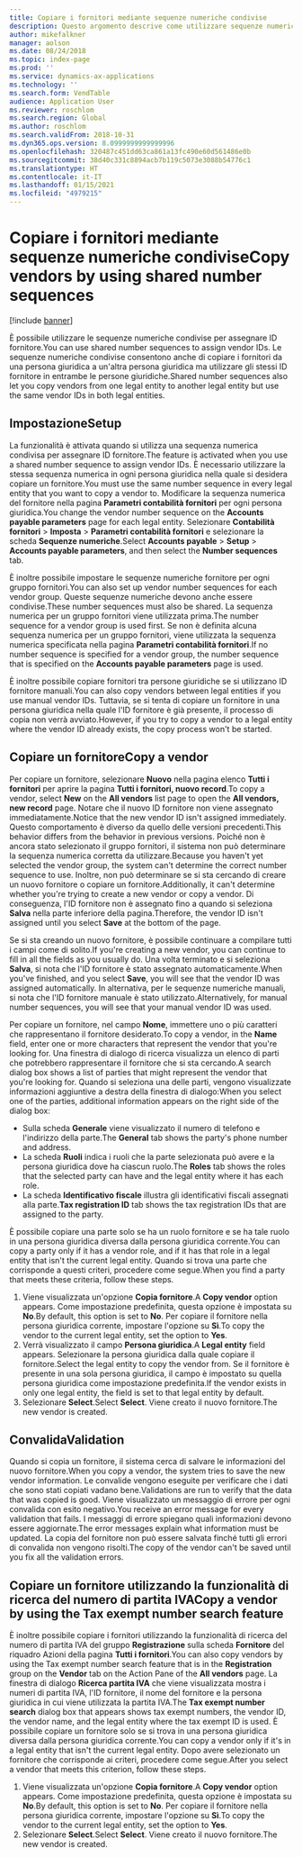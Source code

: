 ```yaml
---
title: Copiare i fornitori mediante sequenze numeriche condivise
description: Questo argomento descrive come utilizzare sequenze numeriche condivise per copiare un fornitore in un'altra persona giuridica ma mantenendo lo stesso ID fornitore.
author: mikefalkner
manager: aolson
ms.date: 08/24/2018
ms.topic: index-page
ms.prod: ''
ms.service: dynamics-ax-applications
ms.technology: ''
ms.search.form: VendTable
audience: Application User
ms.reviewer: roschlom
ms.search.region: Global
ms.author: roschlom
ms.search.validFrom: 2018-10-31
ms.dyn365.ops.version: 8.0999999999999996
ms.openlocfilehash: 320487c451dd63ca861a13fc490e60d561486e0b
ms.sourcegitcommit: 38d40c331c8894acb7b119c5073e3088b54776c1
ms.translationtype: HT
ms.contentlocale: it-IT
ms.lasthandoff: 01/15/2021
ms.locfileid: "4979215"
---
```

# <a name="copy-vendors-by-using-shared-number-sequences"></a><span data-ttu-id="d035a-103">Copiare i fornitori mediante sequenze numeriche condivise</span><span class="sxs-lookup"><span data-stu-id="d035a-103">Copy vendors by using shared number sequences</span></span>

[!include [banner](../includes/banner.md)]

<span data-ttu-id="d035a-104">È possibile utilizzare le sequenze numeriche condivise per assegnare ID fornitore.</span><span class="sxs-lookup"><span data-stu-id="d035a-104">You can use shared number sequences to assign vendor IDs.</span></span> <span data-ttu-id="d035a-105">Le sequenze numeriche condivise consentono anche di copiare i fornitori da una persona giuridica a un'altra persona giuridica ma utilizzare gli stessi ID fornitore in entrambe le persone giuridiche.</span><span class="sxs-lookup"><span data-stu-id="d035a-105">Shared number sequences also let you copy vendors from one legal entity to another legal entity but use the same vendor IDs in both legal entities.</span></span>

## <a name="setup"></a><span data-ttu-id="d035a-106">Impostazione</span><span class="sxs-lookup"><span data-stu-id="d035a-106">Setup</span></span>

<span data-ttu-id="d035a-107">La funzionalità è attivata quando si utilizza una sequenza numerica condivisa per assegnare ID fornitore.</span><span class="sxs-lookup"><span data-stu-id="d035a-107">The feature is activated when you use a shared number sequence to assign vendor IDs.</span></span> <span data-ttu-id="d035a-108">È necessario utilizzare la stessa sequenza numerica in ogni persona giuridica nella quale si desidera copiare un fornitore.</span><span class="sxs-lookup"><span data-stu-id="d035a-108">You must use the same number sequence in every legal entity that you want to copy a vendor to.</span></span> <span data-ttu-id="d035a-109">Modificare la sequenza numerica del fornitore nella pagina **Parametri contabilità fornitori** per ogni persona giuridica.</span><span class="sxs-lookup"><span data-stu-id="d035a-109">You change the vendor number sequence on the **Accounts payable parameters** page for each legal entity.</span></span> <span data-ttu-id="d035a-110">Selezionare **Contabilità fornitori** \> **Imposta** \> **Parametri contabilità fornitori** e selezionare la scheda **Sequenze numeriche**.</span><span class="sxs-lookup"><span data-stu-id="d035a-110">Select **Accounts payable** \> **Setup** \> **Accounts payable parameters**, and then select the **Number sequences** tab.</span></span>

<span data-ttu-id="d035a-111">È inoltre possibile impostare le sequenze numeriche fornitore per ogni gruppo fornitori.</span><span class="sxs-lookup"><span data-stu-id="d035a-111">You can also set up vendor number sequences for each vendor group.</span></span> <span data-ttu-id="d035a-112">Queste sequenze numeriche devono anche essere condivise.</span><span class="sxs-lookup"><span data-stu-id="d035a-112">These number sequences must also be shared.</span></span> <span data-ttu-id="d035a-113">La sequenza numerica per un gruppo fornitori viene utilizzata prima.</span><span class="sxs-lookup"><span data-stu-id="d035a-113">The number sequence for a vendor group is used first.</span></span> <span data-ttu-id="d035a-114">Se non è definita alcuna sequenza numerica per un gruppo fornitori, viene utilizzata la sequenza numerica specificata nella pagina **Parametri contabilità fornitori**.</span><span class="sxs-lookup"><span data-stu-id="d035a-114">If no number sequence is specified for a vendor group, the number sequence that is specified on the **Accounts payable parameters** page is used.</span></span>

<span data-ttu-id="d035a-115">È inoltre possibile copiare fornitori tra persone giuridiche se si utilizzano ID fornitore manuali.</span><span class="sxs-lookup"><span data-stu-id="d035a-115">You can also copy vendors between legal entities if you use manual vendor IDs.</span></span> <span data-ttu-id="d035a-116">Tuttavia, se si tenta di copiare un fornitore in una persona giuridica nella quale l'ID fornitore è già presente, il processo di copia non verrà avviato.</span><span class="sxs-lookup"><span data-stu-id="d035a-116">However, if you try to copy a vendor to a legal entity where the vendor ID already exists, the copy process won't be started.</span></span>

## <a name="copy-a-vendor"></a><span data-ttu-id="d035a-117">Copiare un fornitore</span><span class="sxs-lookup"><span data-stu-id="d035a-117">Copy a vendor</span></span>

<span data-ttu-id="d035a-118">Per copiare un fornitore, selezionare **Nuovo** nella pagina elenco **Tutti i fornitori** per aprire la pagina **Tutti i fornitori, nuovo record**.</span><span class="sxs-lookup"><span data-stu-id="d035a-118">To copy a vendor, select **New** on the **All vendors** list page to open the **All vendors, new record** page.</span></span> <span data-ttu-id="d035a-119">Notare che il nuovo ID fornitore non viene assegnato immediatamente.</span><span class="sxs-lookup"><span data-stu-id="d035a-119">Notice that the new vendor ID isn't assigned immediately.</span></span> <span data-ttu-id="d035a-120">Questo comportamento è diverso da quello delle versioni precedenti.</span><span class="sxs-lookup"><span data-stu-id="d035a-120">This behavior differs from the behavior in previous versions.</span></span> <span data-ttu-id="d035a-121">Poiché non è ancora stato selezionato il gruppo fornitori, il sistema non può determinare la sequenza numerica corretta da utilizzare.</span><span class="sxs-lookup"><span data-stu-id="d035a-121">Because you haven't yet selected the vendor group, the system can't determine the correct number sequence to use.</span></span> <span data-ttu-id="d035a-122">Inoltre, non può determinare se si sta cercando di creare un nuovo fornitore o copiare un fornitore.</span><span class="sxs-lookup"><span data-stu-id="d035a-122">Additionally, it can't determine whether you're trying to create a new vendor or copy a vendor.</span></span> <span data-ttu-id="d035a-123">Di conseguenza, l'ID fornitore non è assegnato fino a quando si seleziona **Salva** nella parte inferiore della pagina.</span><span class="sxs-lookup"><span data-stu-id="d035a-123">Therefore, the vendor ID isn't assigned until you select **Save** at the bottom of the page.</span></span>

<span data-ttu-id="d035a-124">Se si sta creando un nuovo fornitore, è possibile continuare a compilare tutti i campi come di solito.</span><span class="sxs-lookup"><span data-stu-id="d035a-124">If you're creating a new vendor, you can continue to fill in all the fields as you usually do.</span></span> <span data-ttu-id="d035a-125">Una volta terminato e si seleziona **Salva**, si nota che l'ID fornitore è stato assegnato automaticamente.</span><span class="sxs-lookup"><span data-stu-id="d035a-125">When you've finished, and you select **Save**, you will see that the vendor ID was assigned automatically.</span></span> <span data-ttu-id="d035a-126">In alternativa, per le sequenze numeriche manuali, si nota che l'ID fornitore manuale è stato utilizzato.</span><span class="sxs-lookup"><span data-stu-id="d035a-126">Alternatively, for manual number sequences, you will see that your manual vendor ID was used.</span></span>

<span data-ttu-id="d035a-127">Per copiare un fornitore, nel campo **Nome**, immettere uno o più caratteri che rappresentano il fornitore desiderato.</span><span class="sxs-lookup"><span data-stu-id="d035a-127">To copy a vendor, in the **Name** field, enter one or more characters that represent the vendor that you're looking for.</span></span> <span data-ttu-id="d035a-128">Una finestra di dialogo di ricerca visualizza un elenco di parti che potrebbero rappresentare il fornitore che si sta cercando.</span><span class="sxs-lookup"><span data-stu-id="d035a-128">A search dialog box shows a list of parties that might represent the vendor that you're looking for.</span></span> <span data-ttu-id="d035a-129">Quando si seleziona una delle parti, vengono visualizzate informazioni aggiuntive a destra della finestra di dialogo:</span><span class="sxs-lookup"><span data-stu-id="d035a-129">When you select one of the parties, additional information appears on the right side of the dialog box:</span></span>

- <span data-ttu-id="d035a-130">Sulla scheda **Generale** viene visualizzato il numero di telefono e l'indirizzo della parte.</span><span class="sxs-lookup"><span data-stu-id="d035a-130">The **General** tab shows the party's phone number and address.</span></span>
- <span data-ttu-id="d035a-131">La scheda **Ruoli** indica i ruoli che la parte selezionata può avere e la persona giuridica dove ha ciascun ruolo.</span><span class="sxs-lookup"><span data-stu-id="d035a-131">The **Roles** tab shows the roles that the selected party can have and the legal entity where it has each role.</span></span>
- <span data-ttu-id="d035a-132">La scheda **Identificativo fiscale** illustra gli identificativi fiscali assegnati alla parte.</span><span class="sxs-lookup"><span data-stu-id="d035a-132">**Tax registration ID** tab shows the tax registration IDs that are assigned to the party.</span></span>

<span data-ttu-id="d035a-133">È possibile copiare una parte solo se ha un ruolo fornitore e se ha tale ruolo in una persona giuridica diversa dalla persona giuridica corrente.</span><span class="sxs-lookup"><span data-stu-id="d035a-133">You can copy a party only if it has a vendor role, and if it has that role in a legal entity that isn't the current legal entity.</span></span> <span data-ttu-id="d035a-134">Quando si trova una parte che corrisponde a questi criteri, procedere come segue.</span><span class="sxs-lookup"><span data-stu-id="d035a-134">When you find a party that meets these criteria, follow these steps.</span></span>

1. <span data-ttu-id="d035a-135">Viene visualizzata un'opzione **Copia fornitore**.</span><span class="sxs-lookup"><span data-stu-id="d035a-135">A **Copy vendor** option appears.</span></span> <span data-ttu-id="d035a-136">Come impostazione predefinita, questa opzione è impostata su **No**.</span><span class="sxs-lookup"><span data-stu-id="d035a-136">By default, this option is set to **No**.</span></span> <span data-ttu-id="d035a-137">Per copiare il fornitore nella persona giuridica corrente, impostare l'opzione su **Sì**.</span><span class="sxs-lookup"><span data-stu-id="d035a-137">To copy the vendor to the current legal entity, set the option to **Yes**.</span></span> 
2. <span data-ttu-id="d035a-138">Verrà visualizzato il campo **Persona giuridica**.</span><span class="sxs-lookup"><span data-stu-id="d035a-138">A **Legal entity** field appears.</span></span> <span data-ttu-id="d035a-139">Selezionare la persona giuridica dalla quale copiare il fornitore.</span><span class="sxs-lookup"><span data-stu-id="d035a-139">Select the legal entity to copy the vendor from.</span></span> <span data-ttu-id="d035a-140">Se il fornitore è presente in una sola persona giuridica, il campo è impostato su quella persona giuridica come impostazione predefinita.</span><span class="sxs-lookup"><span data-stu-id="d035a-140">If the vendor exists in only one legal entity, the field is set to that legal entity by default.</span></span>
3. <span data-ttu-id="d035a-141">Selezionare **Select**.</span><span class="sxs-lookup"><span data-stu-id="d035a-141">Select **Select**.</span></span> <span data-ttu-id="d035a-142">Viene creato il nuovo fornitore.</span><span class="sxs-lookup"><span data-stu-id="d035a-142">The new vendor is created.</span></span>

## <a name="validation"></a><span data-ttu-id="d035a-143">Convalida</span><span class="sxs-lookup"><span data-stu-id="d035a-143">Validation</span></span>

<span data-ttu-id="d035a-144">Quando si copia un fornitore, il sistema cerca di salvare le informazioni del nuovo fornitore.</span><span class="sxs-lookup"><span data-stu-id="d035a-144">When you copy a vendor, the system tries to save the new vendor information.</span></span> <span data-ttu-id="d035a-145">Le convalide vengono eseguite per verificare che i dati che sono stati copiati vadano bene.</span><span class="sxs-lookup"><span data-stu-id="d035a-145">Validations are run to verify that the data that was copied is good.</span></span> <span data-ttu-id="d035a-146">Viene visualizzato un messaggio di errore per ogni convalida con esito negativo.</span><span class="sxs-lookup"><span data-stu-id="d035a-146">You receive an error message for every validation that fails.</span></span> <span data-ttu-id="d035a-147">I messaggi di errore spiegano quali informazioni devono essere aggiornate.</span><span class="sxs-lookup"><span data-stu-id="d035a-147">The error messages explain what information must be updated.</span></span> <span data-ttu-id="d035a-148">La copia del fornitore non può essere salvata finché tutti gli errori di convalida non vengono risolti.</span><span class="sxs-lookup"><span data-stu-id="d035a-148">The copy of the vendor can't be saved until you fix all the validation errors.</span></span>

## <a name="copy-a-vendor-by-using-the-tax-exempt-number-search-feature"></a><span data-ttu-id="d035a-149">Copiare un fornitore utilizzando la funzionalità di ricerca del numero di partita IVA</span><span class="sxs-lookup"><span data-stu-id="d035a-149">Copy a vendor by using the Tax exempt number search feature</span></span>

<span data-ttu-id="d035a-150">È inoltre possibile copiare i fornitori utilizzando la funzionalità di ricerca del numero di partita IVA del gruppo **Registrazione** sulla scheda **Fornitore** del riquadro Azioni della pagina **Tutti i fornitori**.</span><span class="sxs-lookup"><span data-stu-id="d035a-150">You can also copy vendors by using the Tax exempt number search feature that is in the **Registration** group on the **Vendor** tab on the Action Pane of the **All vendors** page.</span></span> <span data-ttu-id="d035a-151">La finestra di dialogo **Ricerca partita IVA** che viene visualizzata mostra i numeri di partita IVA, l'ID fornitore, il nome del fornitore e la persona giuridica in cui viene utilizzata la partita IVA.</span><span class="sxs-lookup"><span data-stu-id="d035a-151">The **Tax exempt number search** dialog box that appears shows tax exempt numbers, the vendor ID, the vendor name, and the legal entity where the tax exempt ID is used.</span></span> <span data-ttu-id="d035a-152">È possibile copiare un fornitore solo se si trova in una persona giuridica diversa dalla persona giuridica corrente.</span><span class="sxs-lookup"><span data-stu-id="d035a-152">You can copy a vendor only if it's in a legal entity that isn't the current legal entity.</span></span> <span data-ttu-id="d035a-153">Dopo avere selezionato un fornitore che corrisponde ai criteri, procedere come segue.</span><span class="sxs-lookup"><span data-stu-id="d035a-153">After you select a vendor that meets this criterion, follow these steps.</span></span>

1. <span data-ttu-id="d035a-154">Viene visualizzata un'opzione **Copia fornitore**.</span><span class="sxs-lookup"><span data-stu-id="d035a-154">A **Copy vendor** option appears.</span></span> <span data-ttu-id="d035a-155">Come impostazione predefinita, questa opzione è impostata su **No**.</span><span class="sxs-lookup"><span data-stu-id="d035a-155">By default, this option is set to **No**.</span></span> <span data-ttu-id="d035a-156">Per copiare il fornitore nella persona giuridica corrente, impostare l'opzione su **Sì**.</span><span class="sxs-lookup"><span data-stu-id="d035a-156">To copy the vendor to the current legal entity, set the option to **Yes**.</span></span>
2. <span data-ttu-id="d035a-157">Selezionare **Select**.</span><span class="sxs-lookup"><span data-stu-id="d035a-157">Select **Select**.</span></span> <span data-ttu-id="d035a-158">Viene creato il nuovo fornitore.</span><span class="sxs-lookup"><span data-stu-id="d035a-158">The new vendor is created.</span></span>
